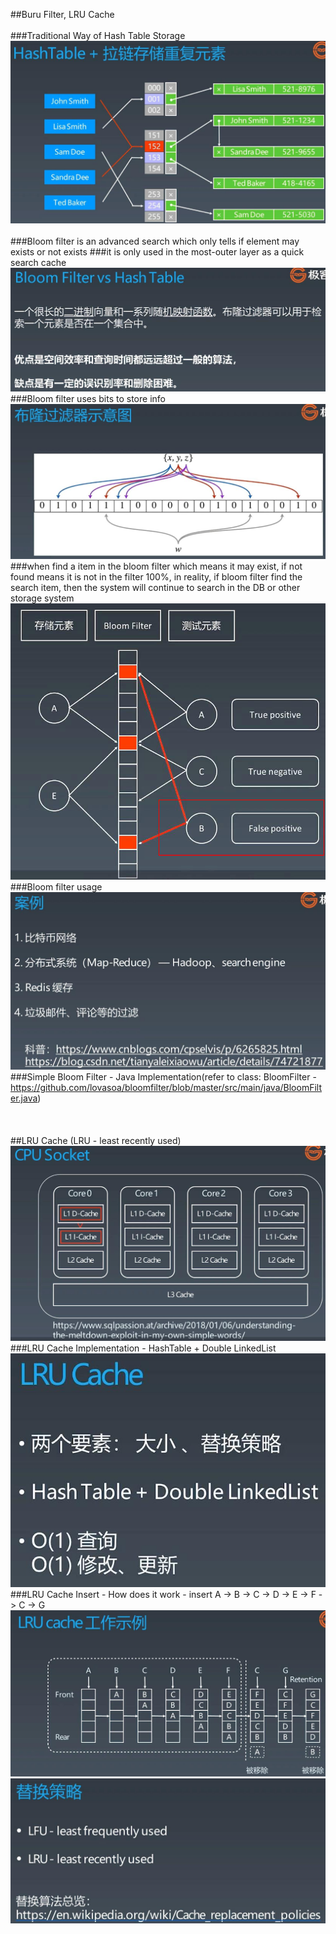 ##Buru Filter, LRU Cache
<br></br>
###Traditional Way of Hash Table Storage
![Image of /hashtable_storage](imgs//hashtable_storage.jpg)
<br></br>
###Bloom filter is an advanced search which only tells if element may exists or not exists
###it is only used in the most-outer layer as a quick search cache
![Image of /bloom_filter](imgs//bloom_filter.jpg)
###Bloom filter uses bits to store info
![Image of /bloom_filter_1](imgs//bloom_filter_1.jpg)
###when find a item in the bloom filter which means it may exist, if not found means it is not in the filter 100%, in reality, if bloom filter find the search item, then the system will continue to search in the DB or other storage system
![Image of /bloom_filter_2](imgs//bloom_filter_2.jpg)
###Bloom filter usage
![Image of /bloom_filter_usage](imgs//bloom_filter_usage.jpg)
###Simple Bloom Filter - Java Implementation(refer to class: BloomFilter - https://github.com/lovasoa/bloomfilter/blob/master/src/main/java/BloomFilter.java)
<br></br>
<br></br>
##LRU Cache (LRU - least recently used)
![Image of /cpu_socket](imgs//cpu_socket.jpg)
###LRU Cache Implementation - HashTable + Double LinkedList
![Image of /lru_cache](imgs//lru_cache.jpg)
###LRU Cache Insert - How does it work - insert A -> B -> C -> D -> E -> F -> C -> G
![Image of /lru_cache_insert](imgs//lru_cache_insert.jpg)
![Image of /lru_strategy](imgs//lru_strategy.jpg)
